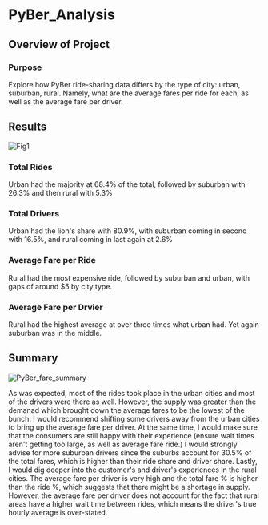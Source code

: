 # PyBer_Analysis

## Overview of Project

### Purpose
Explore how PyBer ride-sharing data differs by the type of city: urban, suburban, rural. Namely, what are the average fares per ride for each, as well as the average fare per driver.


## Results

![Fig1](https://user-images.githubusercontent.com/30487641/129608440-66b4707d-40c0-42c4-96cf-a2e16bdd7f2a.PNG)

### Total Rides
Urban had the majority at 68.4% of the total, followed by suburban with 26.3% and then rural with 5.3%
### Total Drivers
Urban had the lion's share with 80.9%, with suburban coming in second with 16.5%, and rural coming in last again at 2.6%
### Average Fare per Ride
Rural had the most expensive ride, followed by suburban and urban, with gaps of around $5 by city type.
### Average Fare per Drvier
Rural had the highest average at over three times what urban had. Yet again suburban was in the middle.


## Summary

![PyBer_fare_summary](https://user-images.githubusercontent.com/30487641/128759741-1e952ade-e8c9-40f9-9a57-eaa0463a6a9f.png)

As was expected, most of the rides took place in the urban cities and most of the drivers were there as well. However, the supply was greater than the demanad which brought down the average fares to be the lowest of the bunch. I would recommend shifting some drivers away from the urban cities to bring up the average fare per driver. At the same time, I would make sure that the consumers are still happy with their experience (ensure wait times aren't getting too large, as well as average fare ride.) 
I would strongly advise for more suburban drivers since the suburbs account for 30.5% of the total fares, which is higher than their ride share and driver share. 
Lastly, I would dig deeper into the customer's and driver's experiences in the rural cities. The average fare per driver is very high and the total fare % is higher than the ride %, which suggests that there might be a shortage in supply. However, the average fare per driver does not account for the fact that rural areas have a higher wait time between rides, which means the driver's true hourly average is over-stated.
